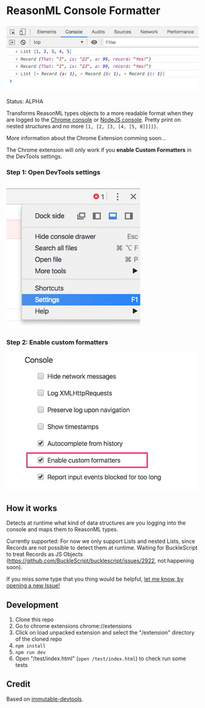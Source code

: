 # ReasonML Console Formatter

![](./docs/demo.png)

Status: ALPHA

Transforms ReasonML types objects to a more readable format when they are logged to the [Chrome console](https://developers.google.com/web/tools/chrome-devtools/console/?hl=es) or [NodeJS console](https://nodejs.org/api/console.html). Pretty print on nested structures and no more `[1, [2, [3, [4, [5, 0]]]]]`.

More information about the Chrome Extension comming soon...

The Chrome extension will only work if you **enable Custom Formatters** in the DevTools settings.

### Step 1: Open DevTools settings

![](./docs/chrome-settings.png)

### Step 2: Enable custom formatters

![](./docs/chrome-enable-custom-formatters.png)

## How it works

Detects at runtime what kind of data structures are you logging into the console and maps them to ReasonML types.

Currently supported:
For now we only support Lists and nested Lists, since Records are not possible to detect them at runtime. Waiting for BuckleScript to treat Records as JS Objects (https://github.com/BuckleScript/bucklescript/issues/2922, not happening soon).

If you miss some type that you thing would be helpful, [let me know, by opening a new Issue!](https://github.com/davesnx/reason-formatter/issues/new)

## Development

1. Clone this repo
2. Go to chrome extensions chrome://extensions
3. Click on load unpacked extension and select the "/extension" directory of the cloned repo
4. `npm install`
5. `npm run dev`
6. Open "/test/index.html" (`open /test/index.html`) to check run some tests

## Credit

Based on [immutable-devtools](https://github.com/andrewdavey/immutable-devtools).
